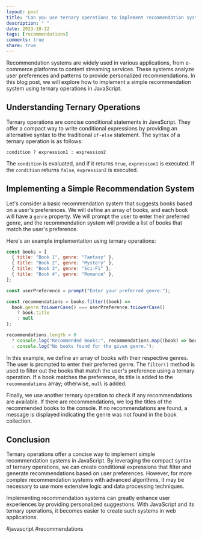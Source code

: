 ```yaml
---
layout: post
title: "Can you use ternary operations to implement recommendation systems in JavaScript?"
description: " "
date: 2023-10-12
tags: [recommendations]
comments: true
share: true
---
```


Recommendation systems are widely used in various applications, from e-commerce platforms to content streaming services. These systems analyze user preferences and patterns to provide personalized recommendations. In this blog post, we will explore how to implement a simple recommendation system using ternary operations in JavaScript.

## Understanding Ternary Operations

Ternary operations are concise conditional statements in JavaScript. They offer a compact way to write conditional expressions by providing an alternative syntax to the traditional `if-else` statement. The syntax of a ternary operation is as follows:

```
condition ? expression1 : expression2
```

The `condition` is evaluated, and if it returns `true`, `expression1` is executed. If the `condition` returns `false`, `expression2` is executed.

## Implementing a Simple Recommendation System

Let's consider a basic recommendation system that suggests books based on a user's preferences. We will define an array of books, and each book will have a `genre` property. We will prompt the user to enter their preferred genre, and the recommendation system will provide a list of books that match the user's preference.

Here's an example implementation using ternary operations:

```javascript
const books = [
  { title: "Book 1", genre: "Fantasy" },
  { title: "Book 2", genre: "Mystery" },
  { title: "Book 3", genre: "Sci-Fi" },
  { title: "Book 4", genre: "Romance" },
];

const userPreference = prompt("Enter your preferred genre:");

const recommendations = books.filter((book) =>
  book.genre.toLowerCase() === userPreference.toLowerCase()
    ? book.title
    : null
);

recommendations.length > 0
  ? console.log("Recommended Books:", recommendations.map((book) => book.title))
  : console.log("No books found for the given genre.");
```

In this example, we define an array of books with their respective genres. The user is prompted to enter their preferred genre. The `filter()` method is used to filter out the books that match the user's preference using a ternary operation. If a book matches the preference, its title is added to the `recommendations` array; otherwise, `null` is added.

Finally, we use another ternary operation to check if any recommendations are available. If there are recommendations, we log the titles of the recommended books to the console. If no recommendations are found, a message is displayed indicating the genre was not found in the book collection.

## Conclusion

Ternary operations offer a concise way to implement simple recommendation systems in JavaScript. By leveraging the compact syntax of ternary operations, we can create conditional expressions that filter and generate recommendations based on user preferences. However, for more complex recommendation systems with advanced algorithms, it may be necessary to use more extensive logic and data processing techniques.

Implementing recommendation systems can greatly enhance user experiences by providing personalized suggestions. With JavaScript and its ternary operations, it becomes easier to create such systems in web applications.

#javascript #recommendations